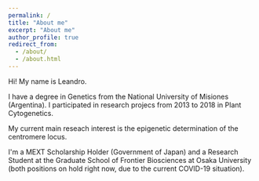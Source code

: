 ```yaml
---
permalink: /
title: "About me"
excerpt: "About me"
author_profile: true
redirect_from: 
  - /about/
  - /about.html
---
```




Hi! My name is Leandro.  

I have a degree in Genetics from the National University of Misiones (Argentina). I participated in research projecs from 2013 to 2018 in Plant Cytogenetics.  

My current main reseach interest is the epigenetic determination of the centromere locus.  

I'm a MEXT Scholarship Holder (Government of Japan) and a Research Student at the Graduate School of Frontier Biosciences at Osaka University (both positions on hold right now, due to the current COVID-19 situation).  



